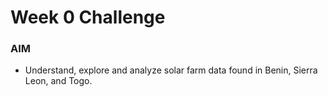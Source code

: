 # Week 0 Challenge

### AIM

- Understand, explore and analyze solar farm data found in Benin, Sierra Leon, and Togo.
